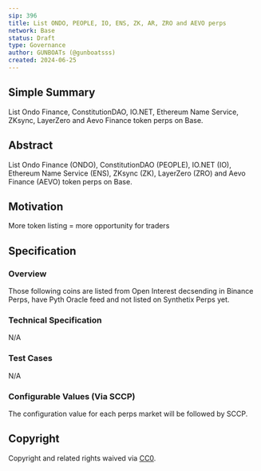 ```yaml
---
sip: 396
title: List ONDO, PEOPLE, IO, ENS, ZK, AR, ZRO and AEVO perps
network: Base
status: Draft
type: Governance
author: GUNBOATs (@gunboatsss)
created: 2024-06-25
---
```


<!--You can leave these HTML comments in your merged SIP and delete the visible duplicate text guides, they will not appear and may be helpful to refer to if you edit it again. This is the suggested template for new SIPs. Note that an SIP number will be assigned by an editor. When opening a pull request to submit your SIP, please use an abbreviated title in the filename, `sip-draft_title_abbrev.md`. The title should be 44 characters or less.-->

## Simple Summary

<!--"If you can't explain it simply, you don't understand it well enough." Simply describe the outcome the proposed changes intends to achieve. This should be non-technical and accessible to a casual community member.-->

List Ondo Finance, ConstitutionDAO, IO.NET, Ethereum Name Service, ZKsync, LayerZero and Aevo Finance token perps on Base.

## Abstract

<!--A short (~200 word) description of the proposed change, the abstract should clearly describe the proposed change. This is what *will* be done if the SIP is implemented, not *why* it should be done or *how* it will be done. If the SIP proposes deploying a new contract, write, "we propose to deploy a new contract that will do x".-->

List Ondo Finance (ONDO), ConstitutionDAO (PEOPLE), IO.NET (IO), Ethereum Name Service (ENS), ZKsync (ZK), LayerZero (ZRO) and Aevo Finance (AEVO) token perps on Base.

## Motivation

<!--This is the problem statement. This is the *why* of the SIP. It should clearly explain *why* the current state of the protocol is inadequate.  It is critical that you explain *why* the change is needed, if the SIP proposes changing how something is calculated, you must address *why* the current calculation is inaccurate or wrong. This is not the place to describe how the SIP will address the issue!-->

More token listing = more opportunity for traders

## Specification

<!--The specification should describe the syntax and semantics of any new feature, there are five sections
1. Overview
2. Rationale
3. Technical Specification
4. Test Cases
5. Configurable Values
-->

### Overview

<!--This is a high level overview of *how* the SIP will solve the problem. The overview should clearly describe how the new feature will be implemented.-->

Those following coins are listed from Open Interest decsending in Binance Perps, have Pyth Oracle feed and not listed on Synthetix Perps yet.

### Technical Specification

<!--The technical specification should outline the public API of the changes proposed. That is, changes to any of the interfaces Synthetix currently exposes or the creations of new ones.-->

N/A

### Test Cases

<!--Test cases for an implementation are mandatory for SIPs but can be included with the implementation..-->

N/A

### Configurable Values (Via SCCP)

<!--Please list all values configurable via SCCP under this implementation.-->

The configuration value for each perps market will be followed by SCCP.

## Copyright

Copyright and related rights waived via [CC0](https://creativecommons.org/publicdomain/zero/1.0/).

